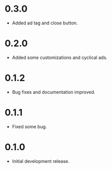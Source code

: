 # 0.3.0

* Added ad tag and close button.

# 0.2.0

* Added some customizations and cyclical ads.

# 0.1.2

* Bug fixes and documentation improved.

# 0.1.1

* Fixed some bug.

# 0.1.0

* Initial development release.
